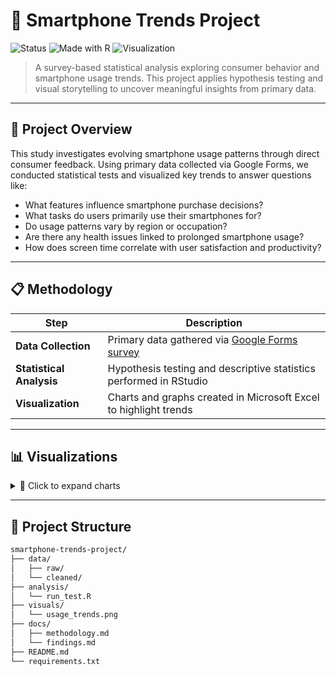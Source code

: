 # 📱 Smartphone Trends Project

![Status](https://img.shields.io/badge/status-Completed-brightgreen)
![Made with R](https://img.shields.io/badge/made%20with-R-blue)
![Visualization](https://img.shields.io/badge/visualized%20in-Excel-orange)

> A survey-based statistical analysis exploring consumer behavior and smartphone usage trends. This project applies hypothesis testing and visual storytelling to uncover meaningful insights from primary data.

---

## 🧠 Project Overview

This study investigates evolving smartphone usage patterns through direct consumer feedback. Using primary data collected via Google Forms, we conducted statistical tests and visualized key trends to answer questions like:

- What features influence smartphone purchase decisions?
- What tasks do users primarily use their smartphones for?
- Do usage patterns vary by region or occupation?
- Are there any health issues linked to prolonged smartphone usage?
- How does screen time correlate with user satisfaction and productivity?

---

## 📋 Methodology

| Step | Description |
|------|-------------|
| **Data Collection** | Primary data gathered via [Google Forms survey](https://forms.gle/82FkHuSPx5FbxMEY9) |
| **Statistical Analysis** | Hypothesis testing and descriptive statistics performed in RStudio |
| **Visualization** | Charts and graphs created in Microsoft Excel to highlight trends |

---

## 📊 Visualizations

<details>
  <summary>📸 Click to expand charts</summary>
  
*Bar chart of brand distribution* 
*<p align="center">
  <img src="visuals/bar-chart1.png" alt="Survey Chart" width="400"/>
</p>
* 
*Pie chart of brand distribution* 
*<p align="center">
  <img src="visuals/pie-chart.png" alt="pie-chart" width="400"/>
</p>
* 
*Box plot comparing usage hours across age groups*
*<p align="center">
  <img src="visuals/bar-chart2.png" alt="Survey Chart" width="400"/>
</p>
* 

</details>

---

## 📁 Project Structure

```bash
smartphone-trends-project/
├── data/                
│   ├── raw/              
│   └── cleaned/           
├── analysis/              
│   └── run_test.R  
├── visuals/               
│   └── usage_trends.png   
├── docs/                 
│   ├── methodology.md 
│   └── findings.md      
├── README.md           
└── requirements.txt     


